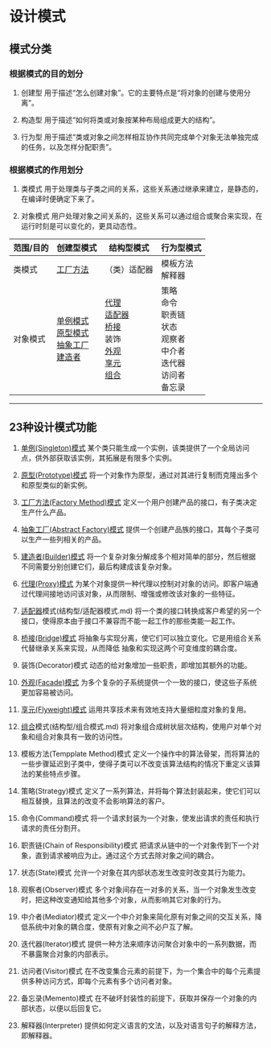 # 设计模式

## 模式分类

### 根据模式的目的划分

1. 创建型 用于描述“怎么创建对象”。它的主要特点是“将对象的创建与使用分离”。

2. 构造型 用于描述“如何将类或对象按某种布局组成更大的结构”。

3. 行为型 用于描述“类或对象之间怎样相互协作共同完成单个对象无法单独完成的任务，以及怎样分配职责”。

### 根据模式的作用划分

1. 类模式 用于处理类与子类之间的关系，这些关系通过继承来建立，是静态的，在编译时便确定下来了。

2. 对象模式 用户处理对象之间关系的，这些关系可以通过组合或聚合来实现，在运行时刻是可以变化的，更具动态性。

| 范围/目的 | 创建型模式 | 结构型模式 | 行为型模式
|------------| ----------- | ------------ | ------------ |
|类模式| [工厂方法](创建型/工厂方法模式.md) | （类）适配器 |  模板方法 <br> 解释器 |
|对象模式| [单例模式](创建型/单例模式.md) <br> [原型模式](创建型/原型模式.md) <br> [抽象工厂](创建型/抽象工厂模式.md) <br>  [建造者](创建型/建造者模式.md) | [代理](创建型/代理模式.md) <br> [适配器](结构型/适配器模式.md) <br> [桥接](结构型/桥接模式.md) <br> 装饰 <br> [外观](结构型/外观模式.md) <br> [享元](结构型/享元模式.md) <br> [组合](结构型/组合模式.md) |  策略 <br> 命令 <br> 职责链 <br> 状态 <br> 观察者 <br> 中介者 <br> 迭代器 <br> 访问者 <br> 备忘录 |

---

## 23种设计模式功能

1. [单例(Singleton)模式](创建型/单例模式.md)
   某个类只能生成一个实例，该类提供了一个全局访问点，供外部获取该实例，其拓展是有限多个实例。

2. [原型(Prototype)模式](创建型/原型模式.md)
   将一个对象作为原型，通过对其进行复制而克隆出多个和原型类似的新实例。

3. [工厂方法(Factory Method)模式](创建型/工厂方法模式.md)
   定义一个用户创建产品的接口，有子类决定生产什么产品。

4. [抽象工厂(Abstract Factory)模式](创建型/抽象工厂模式.md)
   提供一个创建产品族的接口，其每个子类可以生产一些列相关的产品。

5. [建造者(Builder)模式](创建型/建造者模式.md)
   将一个复杂对象分解成多个相对简单的部分，然后根据不同需要分别创建它们，最后构建成该复杂对象。

6. [代理(Proxy)模式](创建型/代理模式.md) 为某个对象提供一种代理以控制对对象的访问。即客户端通过代理间接地访问该对象，从而限制、增强或修改该对象的一些特征。

7. [适配器](Adapter)模式(结构型/适配器模式.md) 将一个类的接口转换成客户希望的另一个接口，使得原本由于接口不兼容而不能一起工作的那些类能一起工作。

8. [桥接(Bridge)模式](结构型/桥接模式.md) 将抽象与实现分离，使它们可以独立变化。它是用组合关系代替继承关系来实现，从而降低 抽象和实现这两个可变维度的耦合度。

9. 装饰(Decorator)模式 动态的给对象增加一些职责，即增加其额外的功能。

10. [外观(Facade)模式](结构型/外观模式.md) 为多个复杂的子系统提供一个一致的接口，使这些子系统更加容易被访问。

11. [享元(Flyweight)模式](结构型/享元模式.md) 运用共享技术来有效地支持大量细粒度对象的复用。

12. [组合](Composite)模式(结构型/组合模式.md) 将对象组合成树状层次结构，使用户对单个对象和组合对象具有一致的访问性。

13. 模板方法(Tempplate Method)模式 定义一个操作中的算法骨架，而将算法的一些步骤延迟到子类中，使得子类可以不改变该算法结构的情况下重定义该算法的某些特点步骤。

14. 策略(Strategy)模式 定义了一系列算法，并将每个算法封装起来，使它们可以相互替换，且算法的改变不会影响算法的客户。

15. 命令(Command)模式 将一个请求封装为一个对象，使发出请求的责任和执行请求的责任分割开。

16. 职责链(Chain of Responsibility)模式 把请求从链中的一个对象传到下一个对象，直到请求被响应为止。通过这个方式去除对象之间的耦合。

17. 状态(State)模式 允许一个对象在其内部状态发生改变时改变其行为能力。

18. 观察者(Observer)模式 多个对象间存在一对多的关系，当一个对象发生改变时，把这种改变通知给其他多个对象，从而影响其它对象的行为。

19. 中介者(Mediator)模式 定义一个中介对象来简化原有对象之间的交互关系，降低系统中对象的耦合度，使原有对象之间不必户互了解。

20. 迭代器(Iterator)模式 提供一种方法来顺序访问聚合对象中的一系列数据，而不暴露聚合对象的内部表示。

21. 访问者(Visitor)模式 在不改变集合元素的前提下，为一个集合中的每个元素提供多种访问方式，即每个元素有多个访问者对象。

22. 备忘录(Memento)模式 在不破坏封装性的前提下，获取并保存一个对象的内部状态，以便以后回复它。

23. 解释器(Interpreter)
    提供如何定义语言的文法，以及对语言句子的解释方法，即解释器。